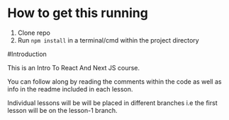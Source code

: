 # How to get this running

1. Clone repo
3. Run `npm install` in a terminal/cmd within the project directory

#Introduction

This is an Intro To React And Next JS course.

You can follow along by reading the comments within the code as well as info in the readme included in each lesson.

Individual lessons will be will be placed in different branches i.e the first lesson will be on the lesson-1 branch.
